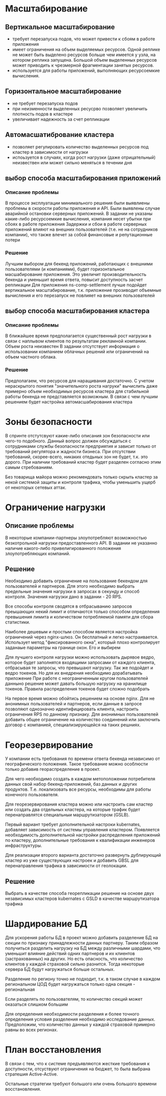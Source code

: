 # Масштабирование

## Вертикальное масштабирование

- требует перезапуска подов, что может привести к сбоям в работе приложения
- имеет ограничения на объем выделяемых ресурсов. Одной реплике не может быть выделено ресурсов больше чем имеется у узла, на котором реплика запущена. Большой объем выделенных ресурсов может приводить к чрезмерной фрагментации занятых ресурсов.
- используется для работы приложений, выполняющих ресурсоемкие вычисления.

## Горизонтальное масштабирование

- не требует перезапуска подов
- при неизменности выделенных ресусрво позволяет увеличить плотность подов в кластере
- увеличивает надежность за счет репликации

## Автомасшатибрование кластера

- позволяет регулировать количество выделенных ресурсов под кластер в зависимости от нагрузки
- испоьзуется в случаях, когда рост нагрузки (даже отрицательный) неизвествен или может сильно меняться в течении дня


## выбор способа масштабирования приложений

### Описание проблемы

В процессе эксплуатации минимального решения были выявлиены проблемы в скорости работы приложения и API.
Были выявлены случае аварийной остановки серверных приложений.
В задании не указаны какие-либо ресурсоемкие вычисления, компания несет убытки при сбоях в работе приложения
Задержки и сбои в работе серверных приложений влияют на внешних пользователей (т.е. не на сотрудников компании), что также влечет за собой финансовые и репутационные потери

### Решение

Лучшим выбором для бекенд приложений, работающих с внешними пользователями (и компаниями), будет горизонтальное масшабирование приложения. Это увеличит производительность бекенда и уменьшит время ответа, повысит доступность засчет репликации
Для приложения ns-comp-settlement лучше подойдет вертикальное масштабирование, т.к. приложение прозиводит объемные вычисления и его перезапуск не повлияет на внешних пользователей


## выбор способа масштабирования кластера

### Описание проблемы

В ближайшее время предполагается существенный рост нагрузки в связи с наплывом клиентов по результатам рекламной компании. Объем роста неизвестен
В задании отсутствует информация о использовании компанием облачных решений или ограничений на объем частного облака.

### Решение

Предполагаем, что ресурсов для наращивания достаточно. С учетом нераскрытого понятия "значительного роста нагруки" вычислить даже примерно объем необходимых ресурсов кластера для стабильной работы бекенда не представляется возможным. В связи с чем лучшим решением будет настройка автомасшабирования кластера

# Зоны безопасности

В спринте отстутсвуют какие-либо описания зон безопасности или чего-то подобного. Данный вопрос должен обсуждаться с сотрудниками службы безопасности предприятия и зависит только от требований регулятора и жадности бизнеса. При отсутствии требований, скорее-всего, никаких отедьных зон не будет, т.к. это дорого. При наличии требований кластер будет разделен согласно этим самым стребованиям.

Без товарища майора можно рекомендовать только скрыть кластер за некой системой защиты и контроля трафика, чтобы уменьшить ущерб от некоторых сетевых аттак.

# Ограничение нагрузки

## Описание проблемы

В некоторые компании-партнеры злоупотребляют возможностью безкотрольной нагрузки предоставленного API.
В задании не указанно наличие какого-либо привелигированного положения злоупотребляющих компаний.

## Решение

Необходимо добавить ограничение на пользование бекендом для пользователей и партнеров. Для этого необходимо выбрать предельные значения нагрузки в запросах в секунду и способ контроля. Значения нагрузки дано в задании - 20 RPS.

Все способы контроля сводятся в отбрасыванию запросов преышающих некий лимит и отличаются только способом определения превышения лимита и количеством потребляемой памяти для сбора статистики.

Наиболее дешевым и простым способом является настройка ограничений через nginx-шлюз. Он бесплатный и легко настраивается. Использует метод "фиксированного окна", который плохо контролирует заданаые параметры на границе окон. Его и выбирем

Для лучшего контроля нагрузки можно использовать дырявое ведро, которое будет заполнятся входящими запросами от каждого клиента, отбрасывая те запросы, что превышают нагрузку.
Так же подойдет и ведро токенов.
Но для их внедрения необходимо дорабатывать приложение
При работе с неограниченным кругом пользователей данныно решение может давать большую нагрузку на хранилище токенов. Правила распределения токенов будет сложно подобрать

На первое время можно обойтись решением на основе nginx. Для не анонимных пользователей и партнеров, если данные в запросе позволяют однозначно идентифицировать клиента, настроить ограничения RPS по данному признаку. Для анонимных пользователей добавить общее ограничение на количество соединений или заключить договор с компанией, специализирующейся на таких решниях.

# Георезервирование

У компании есть требования по времени ответа бекенда независимо от географического положения. Такое требование можно особлюсти только добавив геораспределение в проект.

Для чего необходимо создать в каждом метоположении потребителя данных свой набор бекенд-приложений, баз данных и других продуктов. Т.е. локализовать все ресурсы, необходимы для работы конечного пользователя.

Для георезервирования кластера можно или настроить сам кластер или создать два отдельных кластера, на которые трафик будет перенаправлятся специальныи маршрутизатором (GSLB).

Первый вариант требует дополнительной настроки kubernates, добавляет зависимость от системы управления кластером. Появляется необходимость дополнительной настройки распределения приложений по кластеру, дополнительные требования к квалификации инженеров инфраструктуры.

Для реализации второго варианта достаточно развернуть дублирующий кластер из уже существующих настроек и добавить GBSL для перенаправления трафика в зависимости от геолокации.

## Решение

Выбрать в качестве способа георепликации решение на основе двух независимых кластеров kubernates с GSLD в качестве маршрутизатора трафика

# Шардирование БД

Для ускорения работы БД в проект можно добавить разделение БД на секции по признаку принадлежности данных партнеру. Таким образом получиться разделить нагрузку на БД между различными шардами, что уменьшит влияние действий одних партнеров и их клиентов (застрахованных) на других. Но есть опасность, что количество клиентов у каждой страховой сильно разнится. Тогда некоторые сервера БД будут нагружаться больше остальных.

Разделение по региону точно не подходит, т.к. в таком случае в каждом региональном ЦОД будет нагружаться только одна секция - региональная

Если разделять по пользователям, то количество секций может оказаться слишком большим

Для определения необходимости разделения и более точного определения условия разделения необходимо исследование данных. Предположим, что количество данных у каждой страховой примерно равны во всех регионах.

# План восстановления

В связи с тем, что к системе предъявляются жесткие требования к доступности, отсуствуют ограничения на бюджет, то была выбрана стратешия Active-Active.

Остальные стратегии требуют большого или очень большого времени восстановления.